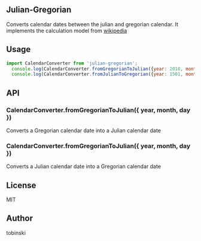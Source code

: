 ## Julian-Gregorian
Converts calendar dates between the julian and gregorian calendar. It implements the calculation model from [wikipedia](https://de.wikipedia.org/wiki/Umrechnung_zwischen_julianischem_und_gregorianischem_Kalender)

## Usage
```javascript
import CalendarConverter from 'julian-gregorian';
  console.log(CalendarConverter.fromGregorianToJulian({year: 2018, month: 8, day: 9 }));  // -> { year: 2018, month: 7, day: 27 }
  console.log(CalendarConverter.fromJulianToGregorian({year: 1501, month: 1, day: 1 }));  // -> { year: 1501, month: 1, day: 11 }
```

## API

### CalendarConverter.fromGregorianToJulian({ year, month, day })

Converts a Gregorian calendar date into a Julian calendar date

### CalendarConverter.fromGregorianToJulian({ year, month, day })

Converts a Julian calendar date into a Gregorian calendar date

## License

MIT

## Author

tobinski

